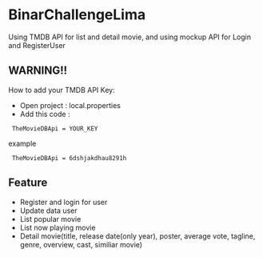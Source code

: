 # BinarChallengeLima
Using TMDB API for list and detail movie, and using mockup API for Login and RegisterUser

## WARNING!!
How to add your TMDB API Key:
- Open project : local.properties
- Add this code : 
```
 TheMovieDBApi = YOUR_KEY
```
example 
```
 TheMovieDBApi = 6dshjakdhau8291h
```

## Feature
- Register and login for user
- Update data user
- List popular movie
- List now playing movie
- Detail movie(title, release date(only year), poster, average vote, tagline, genre, overview, cast, similiar movie)
